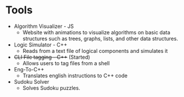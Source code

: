# Tools

- Algorithm Visualizer - JS
  - Website with animations to visualize algorithms on basic data structures such as trees, graphs, lists, and other data structures.
- Logic Simulator - C++
  - Reads from a text file of logical components and simulates it
- ~~CLI File tagging - C++~~ (Started)
  - Allows users to tag files from a shell
- Eng-To-C++
  - Translates english instructions to C++ code
- Sudoku Solver
  - Solves Sudoku puzzles.
